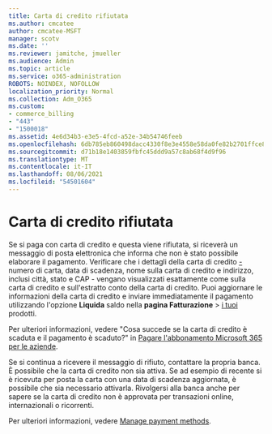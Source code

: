 ```yaml
---
title: Carta di credito rifiutata
ms.author: cmcatee
author: cmcatee-MSFT
manager: scotv
ms.date: ''
ms.reviewer: jamitche, jmueller
ms.audience: Admin
ms.topic: article
ms.service: o365-administration
ROBOTS: NOINDEX, NOFOLLOW
localization_priority: Normal
ms.collection: Adm_O365
ms.custom:
- commerce_billing
- "443"
- "1500018"
ms.assetid: 4e6d34b3-e3e5-4fcd-a52e-34b54746feeb
ms.openlocfilehash: 6db785eb860498dacc4330f8e3e4558e58da0fe82b2701ffce8abe615678275a
ms.sourcegitcommit: d71b18e1403859fbfc45ddd9a57c8ab68f4d9f96
ms.translationtype: MT
ms.contentlocale: it-IT
ms.lasthandoff: 08/06/2021
ms.locfileid: "54501604"
---
```

# <a name="declined-credit-card"></a>Carta di credito rifiutata

Se si paga con carta di credito e questa viene rifiutata, si riceverà un messaggio di posta elettronica che informa che non è stato possibile elaborare il pagamento. Verificare che i dettagli della carta di credito [-](https://go.microsoft.com/fwlink/p/?linkid=842054) numero di carta, data di scadenza, nome sulla carta di credito e indirizzo, inclusi città, stato e CAP - vengano visualizzati esattamente come sulla carta di credito e sull'estratto conto della carta di credito. Puoi aggiornare le informazioni della carta di credito e inviare immediatamente il pagamento utilizzando l'opzione **Liquida** saldo nella **pagina Fatturazione**  >  [i tuoi](https://go.microsoft.com/fwlink/p/?linkid=842054) prodotti.

Per ulteriori informazioni, vedere "Cosa succede se la carta di credito è scaduta e il pagamento è scaduto?" in [Pagare l'abbonamento Microsoft 365 per le aziende](/microsoft-365/commerce/billing-and-payments/pay-for-your-subscription#what-if-my-credit-card-was-declined-and-my-payment-is-past-due).
  
Se si continua a ricevere il messaggio di rifiuto, contattare la propria banca. È possibile che la carta di credito non sia attiva. Se ad esempio di recente si è ricevuta per posta la carta con una data di scadenza aggiornata, è possibile che sia necessario attivarla. Rivolgersi alla banca anche per sapere se la carta di credito non è approvata per transazioni online, internazionali o ricorrenti.  
  
Per ulteriori informazioni, vedere [Manage payment methods](/microsoft-365/commerce/billing-and-payments/manage-payment-methods).